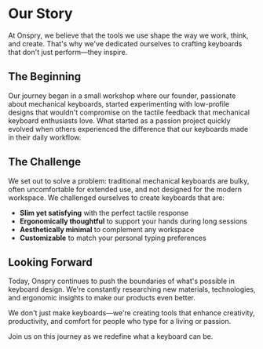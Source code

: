 # Our Story

At Onspry, we believe that the tools we use shape the way we work, think, and create. That's why we've dedicated ourselves to crafting keyboards that don't just perform—they inspire.

## The Beginning

Our journey began in a small workshop where our founder, passionate about mechanical keyboards, started experimenting with low-profile designs that wouldn't compromise on the tactile feedback that mechanical keyboard enthusiasts love. What started as a passion project quickly evolved when others experienced the difference that our keyboards made in their daily workflow.

## The Challenge

We set out to solve a problem: traditional mechanical keyboards are bulky, often uncomfortable for extended use, and not designed for the modern workspace. We challenged ourselves to create keyboards that are:

- **Slim yet satisfying** with the perfect tactile response
- **Ergonomically thoughtful** to support your hands during long sessions
- **Aesthetically minimal** to complement any workspace
- **Customizable** to match your personal typing preferences

## Looking Forward

Today, Onspry continues to push the boundaries of what's possible in keyboard design. We're constantly researching new materials, technologies, and ergonomic insights to make our products even better.

We don't just make keyboards—we're creating tools that enhance creativity, productivity, and comfort for people who type for a living or passion.

Join us on this journey as we redefine what a keyboard can be.
